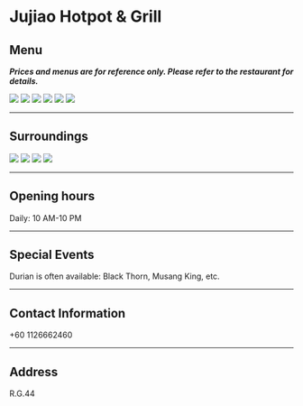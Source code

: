 # Jujiao Hotpot & Grill

## Menu

**_Prices and menus are for reference only. Please refer to the restaurant for details._**

<div class="image-slide">
<img src="https://img.xmummap.com/G_jujiao_menu1.webp">
<img src="https://img.xmummap.com/G_jujiao_menu2.webp">
<img src="https://img.xmummap.com/G_jujiao_menu3.webp">
<img src="https://img.xmummap.com/G_jujiao_menu4.webp">
<img src="https://img.xmummap.com/G_jujiao_menu5.webp">
<img src="https://img.xmummap.com/G_jujiao_menu6.webp">

</div>

---

## Surroundings

<div class="image-slide">
<img src="https://img.xmummap.com/G_jujiao_surd1.webp">
<img src="https://img.xmummap.com/G_jujiao_surd2.webp">
<img src="https://img.xmummap.com/G_jujiao_surd3.webp">
<img src="https://img.xmummap.com/G_jujiao_surd4.webp">
</div>

---

## Opening hours

Daily: 10 AM-10 PM

---

## Special Events

Durian is often available: Black Thorn, Musang King, etc.

---

## Contact Information

+60 1126662460

---

## Address

R.G.44
